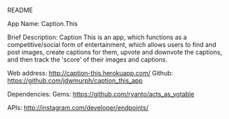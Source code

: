 README

App Name: Caption.This

Brief Description: Caption This is an app, which functions as a competitive/social form of entertainment, which allows users to find and post images, create captions for them, upvote and downvote the captions, and then track the 'score' of their images and captions.

Web address: http://caption-this.herokuapp.com/
Github: https://github.com/jdwmurph/caption_this_app

Dependencies:
  Gems:
  https://github.com/ryanto/acts_as_votable

  APIs:
  http://instagram.com/developer/endpoints/
